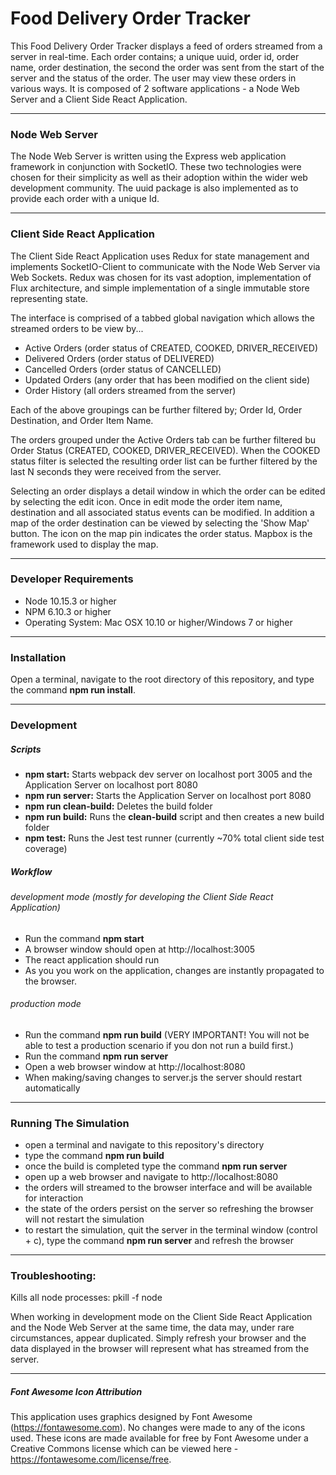 # Food Delivery Order Tracker
This Food Delivery Order Tracker displays a feed of orders streamed from a server in real-time. Each order contains; a unique uuid, order id, order name, order destination, the second the order was sent from the start of the server and the status of the order. The user may view these orders in various ways. It is composed of 2 software applications - a Node Web Server and a Client Side React Application.

----

### Node Web Server
The Node Web Server is written using the Express web application framework in conjunction with SocketIO. These two technologies were chosen for their simplicity as well as their adoption within the wider web development community. The uuid package is also implemented as to provide each order with a unique Id.

----

### Client Side React Application
The Client Side React Application uses Redux for state management and implements SocketIO-Client to communicate with the Node Web Server via Web Sockets. Redux was chosen for its vast adoption, implementation of Flux architecture, and simple implementation of a single immutable store representing state.  

The interface is comprised of a tabbed global navigation which allows the streamed orders to be view by...
- Active Orders (order status of CREATED, COOKED, DRIVER_RECEIVED)
- Delivered Orders (order status of DELIVERED)
- Cancelled Orders (order status of CANCELLED)
- Updated Orders (any order that has been modified on the client side)
- Order History (all orders streamed from the server)

Each of the above groupings can be further filtered by; Order Id, Order Destination, and Order Item Name.  

The orders grouped under the Active Orders tab can be further filtered bu Order Status (CREATED, COOKED, DRIVER_RECEIVED). When the COOKED status filter is selected the resulting order list can be further filtered by the last N seconds they were received from the server.

Selecting an order displays a detail window in which the order can be edited by selecting the edit icon. Once in edit mode the order item name, destination and all associated status events can be modified. In addition a map of the order destination can be viewed by selecting the 'Show Map' button. The icon on the map pin indicates the order status. Mapbox is the framework used to display the map.

----

### Developer Requirements
+ Node 10.15.3 or higher  
+ NPM 6.10.3 or higher  
+ Operating System: Mac OSX 10.10 or higher/Windows 7 or higher  

----

### Installation
Open a terminal, navigate to the root directory of this repository, and type the command **npm run install**.

----

### Development
##### Scripts
+ **npm start:** Starts webpack dev server on localhost port 3005 and the Application Server on localhost port 8080
+ **npm run server:** Starts the Application Server on localhost port 8080
+ **npm run clean-build:** Deletes the build folder
+ **npm run build:** Runs the **clean-build** script and then creates a new build folder
+ **npm test:** Runs the Jest test runner (currently ~70% total client side test coverage)

##### Workflow
###### development mode (mostly for developing the Client Side React Application)
- Run the command **npm start**
- A browser window should open at http://localhost:3005
- The react application should run
- As you you work on the application, changes are instantly propagated to the browser.

###### production mode
- Run the command **npm run build** (VERY IMPORTANT! You will not be able to test a production scenario if you don not run a build first.)
- Run the command **npm run server**
- Open a web browser window at http://localhost:8080
- When making/saving changes to server.js the server should restart automatically

----

### Running The Simulation
- open a terminal and navigate to this repository's directory
- type the command **npm run build**
- once the build is completed type the command **npm run server**
- open up a web browser and navigate to http://localhost:8080
- the orders will streamed to the browser interface and will be available for interaction
- the state of the orders persist on the server so refreshing the browser will not restart the simulation
- to restart the simulation, quit the server in the terminal window (control + c), type the command **npm run server** and refresh the browser

----

### Troubleshooting:
Kills all node processes: pkill -f node  

When working in development mode on the Client Side React Application and the Node Web Server at the same time, the data may, under rare circumstances, appear duplicated. Simply refresh your browser and the data displayed in the browser will represent what has streamed from the server.

----

##### Font Awesome Icon Attribution
This application uses graphics designed by Font Awesome (https://fontawesome.com). No changes were made to any of the icons used. These icons are made available for free by Font Awesome under a Creative Commons license which can be viewed here - https://fontawesome.com/license/free.
